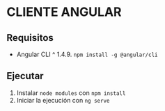 # CLIENTE ANGULAR

## Requisitos

* Angular CLI ^ 1.4.9. `npm install -g @angular/cli`

## Ejecutar

1. Instalar `node modules` con `npm install`
2. Iniciar la ejecución con `ng serve`